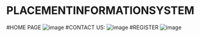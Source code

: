 # PLACEMENTINFORMATIONSYSTEM
#HOME PAGE
![image](https://user-images.githubusercontent.com/76913237/135711885-7e534494-f080-418f-96ff-ff55ab5ed065.png)
#CONTACT US:
![image](https://user-images.githubusercontent.com/76913237/135711909-bb2ea20e-449a-4a22-b6a8-6efd08031335.png)
#REGISTER
![image](https://user-images.githubusercontent.com/76913237/135711952-d28c5d08-88cf-4272-8220-483b51c351c1.png)
